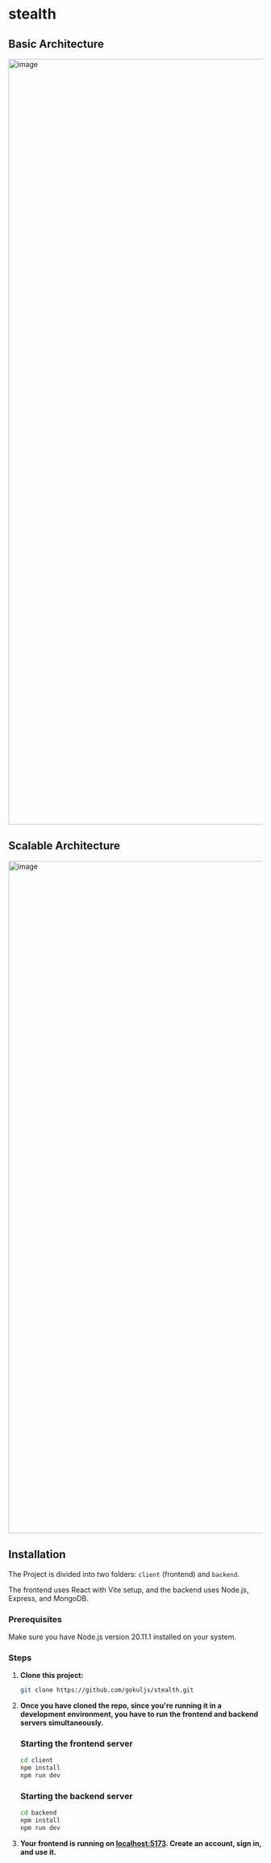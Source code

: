 # stealth

## Basic Architecture

<img width="1516" alt="image" src="https://github.com/gokuljs/stealth/assets/51263906/18150616-6299-438c-8c68-a996e747653f">

##  Scalable Architecture

<img width="1331" alt="image" src="https://github.com/gokuljs/stealth/assets/51263906/c4e7050f-67db-49cf-ba15-e089b6e8f4bc">




## Installation 

The Project is divided into two folders: `client` (frontend) and `backend`.

The frontend uses React with Vite setup, and the backend uses Node.js, Express, and MongoDB.

### Prerequisites

Make sure you have Node.js version 20.11.1 installed on your system.

### Steps

1. **Clone this project:**

   ```bash
   git clone https://github.com/gokuljs/stealth.git
   ```

2. **Once you have cloned the repo, since you're running it in a development environment, you have to run the frontend and backend servers simultaneously.**

   ### Starting the frontend server
   
   ```bash
   cd client
   npm install
   npm run dev
   ```

   ### Starting the backend server
   
   ```bash
   cd backend
   npm install 
   npm run dev 
   ```

3. **Your frontend is running on [localhost:5173](http://localhost:5173/). Create an account, sign in, and use it.**







